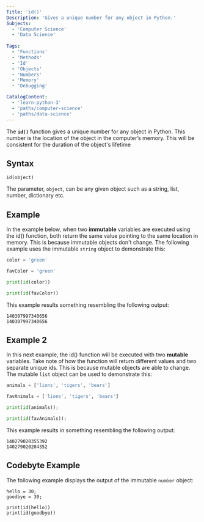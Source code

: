 ```yaml
---
Title: 'id()'
Description: 'Gives a unique number for any object in Python.'
Subjects:
  - 'Computer Science'
  - 'Data Science'
  
Tags: 
  - 'Functions'
  - 'Methods'
  - 'Id'
  - 'Objects'
  - 'Numbers'
  - 'Memory'
  - 'Debugging'

CatalogContent: 
  - 'learn-python-3'
  - 'paths/computer-science'
  - 'paths/data-science'
---
```


The **`id()`** function gives a unique number for any object in Python. This number is the location of the object in the computer’s memory.
This will be consistent for the duration of the object's lifetime 

## Syntax

```pseudo
id(object)
```

The parameter, `object`, can be any given object such as a string, list, number, dictionary etc.

## Example

In the example below, when two **immutable** variables are executed using the id() function,
both return the same value pointing to the same location in memory.
This is because immutable objects don't change. The following example uses the immutable `string` object to demonstrate this: 

 ```py 
color = 'green'

favColor = 'green'

print(id(color))

print(id(favColor))
```

This example results something resembling the following output:

```shell
140307997340656
140307997340656
```

## Example 2

In this next example, the id() function will be executed with two **mutable** variables.
Take note of how the function will return different values and two separate unique ids.
This is because mutable objects are able to change. The mutable `list` object can be used to demonstrate this:

```py 
animals = ['lions', 'tigers', 'bears']

favAnimals = ['lions', 'tigers', 'bears']

print(id(animals)); 

print(id(favAnimals)); 
```

This example results in something resembling the following output:

```shell
140279020355392
140279020204352
```

## Codebyte Example 

The following example displays the output of the immutable `number` object:


```codebyte/python
hello = 30;
goodbye = 30;

print(id(hello))
print(id(goodbye))
```





